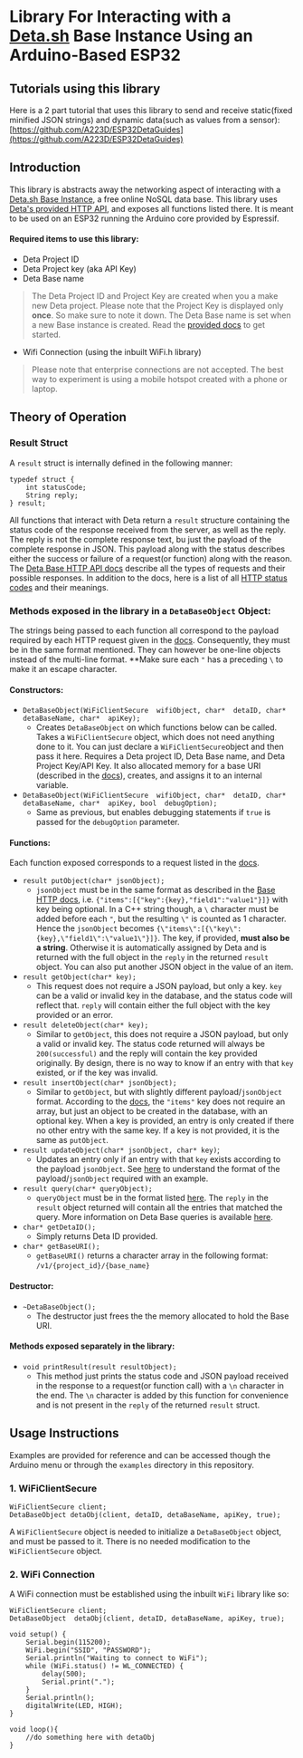 # Library For Interacting with a [Deta.sh](https://www.deta.sh/) Base Instance Using an Arduino-Based ESP32

## Tutorials using this library
Here is a 2 part tutorial that uses this library to send and receive static(fixed minified JSON strings) and dynamic data(such as values from a sensor): [https://github.com/A223D/ESP32DetaGuides](https://github.com/A223D/ESP32DetaGuides)

## Introduction
This library is abstracts away the networking aspect of interacting with a [Deta.sh Base Instance](https://docs.deta.sh/docs/home/#deta-base), a free online NoSQL data base. This library uses [Deta's provided HTTP API](https://docs.deta.sh/docs/base/http), and exposes all functions listed there. It is meant to be used on an ESP32 running the Arduino core provided by Espressif.

#### Required items to use this library:
* Deta Project ID
* Deta Project key (aka API Key)
* Deta Base name
> The Deta Project ID and Project Key are created when you a make new Deta project. Please note that the Project Key is displayed only **once**. So make sure to note it down. The Deta Base name is set when a new Base instance is created. Read the [provided docs](https://docs.deta.sh/docs/base/about) to get started.
* Wifi Connection (using the inbuilt WiFi.h library)
> Please note that enterprise connections are not accepted. The best way to experiment is using a mobile hotspot created with a phone or laptop.

## Theory of Operation
### Result Struct
A `result` struct is internally defined in the following manner:
```
typedef struct {
	int statusCode;
	String reply;
} result;
```
All functions that interact with Deta return a `result` structure containing the status code of the response received from the server, as well as the reply. The reply is not the complete response text, bu just the payload of the complete response in JSON. This payload along with the status describes either the success or failure of a request(or function) along with the reason. The [Deta Base HTTP API docs](https://docs.deta.sh/docs/base/http) describe all the types of requests and their possible responses. In addition to the docs, here is a list of all [HTTP status codes](https://developer.mozilla.org/en-US/docs/Web/HTTP/Status#client_error_responses) and their meanings.
### Methods exposed in the library in a `DetaBaseObject` Object:
The strings being passed to each function all correspond to the payload required by each HTTP request given in the [docs](https://docs.deta.sh/docs/base/http). Consequently, they must be in the same format mentioned. They can however be one-line objects instead of the multi-line format. **Make sure each `"` has a preceding `\` to make it an escape character.
#### Constructors:
* `DetaBaseObject(WiFiClientSecure  wifiObject, char*  detaID, char*  detaBaseName, char*  apiKey);`
  * Creates `DetaBaseObject` on which functions below can be called. Takes a `WiFiClientSecure` object, which does not need anything done to it. You can just declare a `WiFiClientSecure`object and then pass it here. Requires a Deta project ID, Deta Base name, and Deta Project Key/API Key. It also allocated memory for a base URI (described in the [docs](https://docs.deta.sh/docs/base/http/)), creates, and assigns it to an internal variable.
* `DetaBaseObject(WiFiClientSecure  wifiObject, char*  detaID, char*  detaBaseName, char*  apiKey, bool  debugOption);`
  * Same as previous, but enables debugging statements if `true` is passed for the `debugOption` parameter.
#### Functions:
Each function exposed corresponds to a request listed in the [docs](https://docs.deta.sh/docs/base/http).
* `result putObject(char* jsonObject);`
  * `jsonObject` must be in the same format as described in the [Base HTTP docs](https://docs.deta.sh/docs/base/http), i.e. `{"items":[{"key":{key},"field1":"value1"}]}` with key being optional. In a C++ string though, a `\` character must be added before each `"`, but the resulting `\"` is counted as 1 character. Hence the `jsonObject` becomes `{\"items\":[{\"key\":{key},\"field1\":\"value1\"}]}`. The key, if provided, **must also be a string**. Otherwise it is automatically assigned by Deta and is returned with the full object in the `reply` in the returned `result` object. You can also put another JSON object in the value of an item.
* `result getObject(char* key);`
  * This request does not require a JSON payload, but only a key. `key` can be a valid or invalid key in the database, and the status code will reflect that. `reply` will contain either the full object with the key provided or an error.
* `result deleteObject(char* key);`
  * Similar to `getObject`, this does not require a JSON payload, but only a valid or invalid key. The status code returned will always be `200(successful)` and the reply will contain the key provided originally. By design, there is no way to know if an entry with that `key` existed, or if the key was invalid.
* `result insertObject(char* jsonObject);`
  * Similar to `getObject`, but with slightly different payload/`jsonObject` format. According to the [docs](https://developer.mozilla.org/en-US/docs/Web/HTTP/Status#client_error_responses), the `"items"` key does not require an array, but just an object to be created in the database, with an optional key. When a key is provided, an entry is only created if there no other entry with the same key. If a key is not provided, it is the same as `putObject`.
* `result updateObject(char* jsonObject, char* key)`;
  * Updates an entry only if an entry with that `key` exists according to the payload `jsonObject`. See [here](https://developer.mozilla.org/en-US/docs/Web/HTTP/Status#client_error_responses) to understand the format of the payload/`jsonObject` required with an example.
* `result query(char* queryObject);`
  * `queryObject` must be in the format listed [here](https://docs.deta.sh/docs/base/http#query-items). The `reply` in the `result` object returned will contain all the entries that matched the query. More information on Deta Base queries is available [here](https://docs.deta.sh/docs/base/queries/).
* `char* getDetaID();`
  * Simply returns Deta ID provided.
* `char* getBaseURI();`
  * `getBaseURI()` returns a character array in the following format: `/v1/{project_id}/{base_name}`
#### Destructor:
* `~DetaBaseObject();`
	* The destructor just frees the the memory allocated to hold the Base URI.


#### Methods exposed separately in the library:
* `void printResult(result resultObject);`
	* This method just prints the status code and JSON payload received in the response to a request(or function call) with a `\n` character in the end. The `\n` character is added by this function for convenience and is not present in the `reply` of the returned `result` struct.

## Usage Instructions
Examples are provided for reference and can be accessed though the Arduino menu or through the `examples` directory in this repository.

### 1. WiFiClientSecure
```
WiFiClientSecure client;
DetaBaseObject detaObj(client, detaID, detaBaseName, apiKey, true);
```
A `WiFiClientSecure` object is needed to initialize a `DetaBaseObject` object, and must be passed to it. There is no needed modification to the `WiFiClientSecure` object. 

### 2. WiFi Connection
A WiFi connection must be established using the inbuilt `WiFi` library like so:
```arduino
WiFiClientSecure client;
DetaBaseObject  detaObj(client, detaID, detaBaseName, apiKey, true);

void setup() {
	Serial.begin(115200);
	WiFi.begin("SSID", "PASSWORD");
	Serial.println("Waiting to connect to WiFi");
	while (WiFi.status() != WL_CONNECTED) {
		delay(500);
		Serial.print(".");
	}
	Serial.println();
	digitalWrite(LED, HIGH);
}

void loop(){
	//do something here with detaObj
}
```

